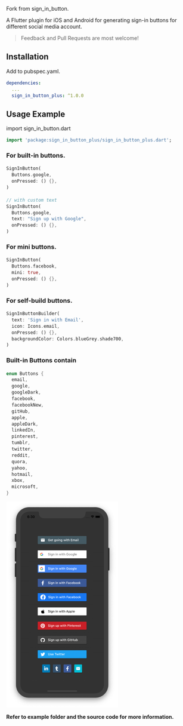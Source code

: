 Fork from sign_in_button.

A Flutter plugin for iOS and Android for generating sign-in buttons for different social media account.

> Feedback and Pull Requests are most welcome!

## Installation

Add to pubspec.yaml.

```yaml
dependencies:
  ...
  sign_in_button_plus: ^1.0.0
```

## Usage Example

import sign_in_button.dart

```dart
import 'package:sign_in_button_plus/sign_in_button_plus.dart';
```

### For built-in buttons.

```dart
SignInButton(
  Buttons.google,
  onPressed: () {},
)

// with custom text
SignInButton(
  Buttons.google,
  text: "Sign up with Google",
  onPressed: () {},
)
```

### For mini buttons.

```dart
SignInButton(
  Buttons.facebook,
  mini: true,
  onPressed: () {},
)
```

### For self-build buttons.

```dart
SignInButtonBuilder(
  text: 'Sign in with Email',
  icon: Icons.email,
  onPressed: () {},
  backgroundColor: Colors.blueGrey.shade700,
)
```

### Built-in Buttons contain

```dart
enum Buttons {
  email,
  google,
  googleDark,
  facebook,
  facebookNew,
  gitHub,
  apple,
  appleDark,
  linkedIn,
  pinterest,
  tumblr,
  twitter,
  reddit,
  quora,
  yahoo,
  hotmail,
  xbox,
  microsoft,
}
```

<img src="https://github.com/anmolthedeveloper/sign_in_button_plus/raw/master/showcase.png" width="300">

**Refer to example folder and the source code for more information.**
